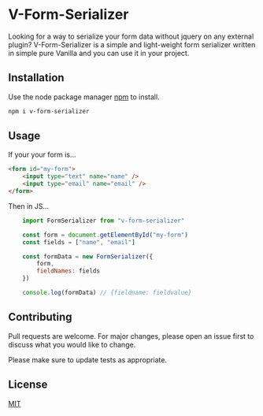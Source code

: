 # V-Form-Serializer

Looking for a way to serialize your form data without jquery on any external plugin? V-Form-Serializer is a simple and light-weight form serializer written in simple pure Vanilla and you can use it in your project.

## Installation

Use the node package manager [npm](https://pip.pypa.io/en/stable/) to install.

```bash
npm i v-form-serializer
```

## Usage

If your your form is...
```html
<form id="my-form">
    <input type="text" name="name" />
    <input type="email" name="email" />
</form>
```

Then in JS...
```js
    import FormSerializer from "v-form-serializer"

    const form = document.getElementById("my-form")
    const fields = ["name", "email"]

    const formData = new FormSerializer({
        form,
        fieldNames: fields
    })

    console.log(formData) // {fieldname: fieldvalue}
```

## Contributing
Pull requests are welcome. For major changes, please open an issue first to discuss what you would like to change.

Please make sure to update tests as appropriate.

## License
[MIT](https://choosealicense.com/licenses/mit/)